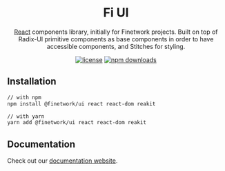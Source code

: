 <h1 align="center">Fi UI</h1>

<div align="center">

[React](https://reactjs.org/) components library, initially for Finetwork projects.
Built on top of Radix-UI primitive components as base components in order to have accessible components, and Stitches for styling.

[![license](https://img.shields.io/badge/license-MIT-blue.svg)](https://github.com/finetwork-os/ui/blob/master/LICENSE)
[![npm downloads](https://img.shields.io/npm/dt/@finetwork/ui.svg)](https://www.npmjs.com/package/@finetwork/ui)

</div>

## Installation

```sh
// with npm
npm install @finetwork/ui react react-dom reakit

// with yarn
yarn add @finetwork/ui react react-dom reakit
```

## Documentation

Check out our [documentation website](https://finetwork-ui.vercel.app/).
